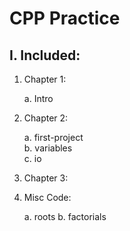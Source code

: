 # CPP Practice


## I. Included:

  1. Chapter 1:

      a. Intro

  2. Chapter 2:

      a. first-project    
      b. variables    
      c. io    

  3. Chapter 3:


  4. Misc Code:

      a. roots
      b. factorials
